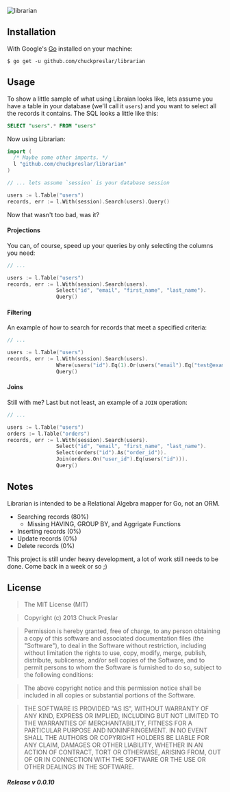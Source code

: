 ![librarian](http://i.imgur.com/lvQmuIY.png)

## Installation

With Google's [Go](http://www.golang.org) installed on your machine:

    $ go get -u github.com/chuckpreslar/librarian

## Usage

To show a little sample of what using Libraian looks like, lets assume you have a table in your database (we'll call it `users`) and you want to select all the records it contains.  The SQL looks a little like this:

```sql
SELECT "users".* FROM "users"
```

Now using Librarian:

```go
import (
  /* Maybe some other imports. */
  l "github.com/chuckpreslar/librarian"
)

// ... lets assume `session` is your database session

users := l.Table("users")
records, err := l.With(session).Search(users).Query()
```

Now that wasn't too bad, was it?

#### Projections

You can, of course, speed up your queries by only selecting the columns you need:

```go
// ...

users := l.Table("users")
records, err := l.With(session).Search(users).
                Select("id", "email", "first_name", "last_name").
                Query()
```

#### Filtering

An example of how to search for records that meet a specified criteria:

```go
// ...

users := l.Table("users")
records, err := l.With(session).Search(users).
                Where(users("id").Eq(1).Or(users("email").Eq("test@example.com"))).
                Query()
```

#### Joins

Still with me?  Last but not least, an example of a `JOIN` operation:

```go
// ...

users := l.Table("users")
orders := l.Table("orders")
records, err := l.With(session).Search(users).
                Select("id", "email", "first_name", "last_name").
                Select(orders("id").As("order_id")).
                Join(orders.On("user_id").Eq(users("id"))).
                Query()
```

## Notes

Librarian is intended to be a Relational Algebra mapper for Go, not an ORM.

* Searching records (80%)
    * Missing HAVING, GROUP BY, and Aggrigate Functions
* Inserting records (0%)
* Update records (0%)
* Delete records (0%)

This project is still under heavy development, a lot of work still needs to be done.  Come back in a week or so ;)

## License

> The MIT License (MIT)

> Copyright (c) 2013 Chuck Preslar

> Permission is hereby granted, free of charge, to any person obtaining a copy
> of this software and associated documentation files (the "Software"), to deal
> in the Software without restriction, including without limitation the rights
> to use, copy, modify, merge, publish, distribute, sublicense, and/or sell
> copies of the Software, and to permit persons to whom the Software is
> furnished to do so, subject to the following conditions:

> The above copyright notice and this permission notice shall be included in
> all copies or substantial portions of the Software.

> THE SOFTWARE IS PROVIDED "AS IS", WITHOUT WARRANTY OF ANY KIND, EXPRESS OR
> IMPLIED, INCLUDING BUT NOT LIMITED TO THE WARRANTIES OF MERCHANTABILITY,
> FITNESS FOR A PARTICULAR PURPOSE AND NONINFRINGEMENT. IN NO EVENT SHALL THE
> AUTHORS OR COPYRIGHT HOLDERS BE LIABLE FOR ANY CLAIM, DAMAGES OR OTHER
> LIABILITY, WHETHER IN AN ACTION OF CONTRACT, TORT OR OTHERWISE, ARISING FROM,
> OUT OF OR IN CONNECTION WITH THE SOFTWARE OR THE USE OR OTHER DEALINGS IN
> THE SOFTWARE.

##### Release v 0.0.10
